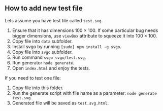 ## How to add new test file

Lets assume you have test file called `test.svg`.

 1. Ensure that it has dimensions 100 × 100. If some particular bug needs bigger dimensions, use `viewBox` attribute to squeeze it into 100 × 100.
 2. Copy file into `data` subfolder.
 3. Install svgo by running `[sudo] npm install -g svgo`.
 4. Copy file into `svgo` subfolder.
 5. Run command `svgo svgo/test.svg`.
 6. Run generator `node generate`.
 7. Open `index.html` and enjoy the tests.

If you need to test one file:

 1. Copy file into this folder.
 2. Run the generate script with file name as a parameter: `node generate test.svg`
 3. Generated file will be saved as `test.svg.html`.
